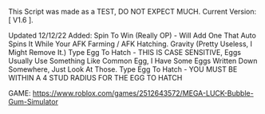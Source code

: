 This Script was made as a TEST, DO NOT EXPECT MUCH.
Current Version: [ V1.6 ].

Updated 12/12/22 Added:
Spin To Win (Really OP) - Will Add One That Auto Spins It While Your AFK Farming / AFK Hatching.
Gravity (Pretty Useless, I Might Remove It.)
Type Egg To Hatch - THIS IS CASE SENSITIVE, Eggs Usually Use Something Like Common Egg, I Have Some Eggs Written Down Somewhere, Just Look At Those.
Type Egg To Hatch - YOU MUST BE WITHIN A 4 STUD RADIUS FOR THE EGG TO HATCH

GAME: https://www.roblox.com/games/2512643572/MEGA-LUCK-Bubble-Gum-Simulator
